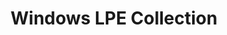 ---
title: "Windows LPE Collection"
permalink: /categories/WindowsLPE/
layout: category
author_profile: true
taxonomy: "Windows LPE"
---